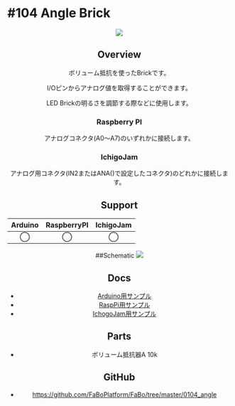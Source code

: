 # #104 Angle Brick

<center>

![](/img/100_analog/product/104.jpg)
<!--COLORME-->

## Overview
ボリューム抵抗を使ったBrickです。

I/Oピンからアナログ値を取得することができます。

LED Brickの明るさを調節する際などに使用します。

### Raspberry PI
アナログコネクタ(A0〜A7)のいずれかに接続します。

### IchigoJam
アナログ用コネクタ(IN2またはANA()で設定したコネクタ)のどれかに接続します。

## Support
|Arduino|RaspberryPI|IchigoJam|
|:--:|:--:|:--:|
|◯|◯|◯|

##Schematic
![](/img/100_analog/schematic/104_angle.png)

## Docs

* [Arduino用サンプル](http://docs.fabo.io/fabo/arduino/brick_analog/104_brick_analog_angle.html)
* [RaspPi用サンプル](http://docs.fabo.io/fabo/rasppi/brick_analog/104_brick_analog_angle.html)
* [IchogoJam用サンプル](http://docs.fabo.io/fabo/ichigojam/brick_analog/104_brick_analog_angle.html)

## Parts
- ボリューム抵抗器A 10k

## GitHub
- https://github.com/FaBoPlatform/FaBo/tree/master/0104_angle

